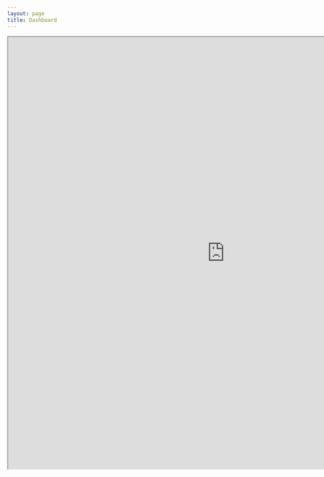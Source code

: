 ```yaml
---
layout: page
title: Dashboard
---
```


<iframe src='https://aingelmo-dash-test.herokuapp.com/' width="1000" height="1000">
</iframe>